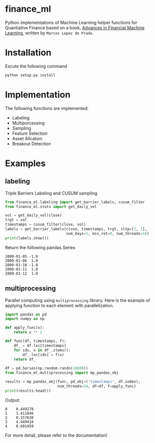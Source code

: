 # finance_ml
Python implementations of Machine Learning helper functions for Quantiative Finance based on a book,
[Advances in Financial Machine Learning](https://www.amazon.co.jp/Advances-Financial-Machine-Learning-English-ebook/dp/B079KLDW21), written by `Marcos Lopez de Prado`. 

# Installation
Excute the following command
```python
python setup.py install
```

# Implementation
The following functions are implemented:
* Labeling
* Multiporcessing
* Sampling
* Feature Selection
* Asset Allcation
* Breakout Detection

# Examples
## labeling
Triple Barriers Labeling and CUSUM sampling
```Python
from finance_ml.labeling import get_barrier_labels, cusum_filter
from finance_ml.stats import get_daily_vol

vol = get_daily_vol(close)
trgt = vol
timestamps = cusum_filter(close, vol)
labels = get_barrier_labels(close, timestamps, trgt, sltp=[1, 1],
                            num_days=1, min_ret=0, num_threads=16)
print(labels.show())
```
Return the following pandas.Series
```
2000-01-05 -1.0
2000-01-06  1.0
2000-01-10 -1.0
2000-01-11  1.0
2000-01-12  1.0
```

## multiprocessing
Parallel computing using `multiprocessing` library.
Here is the example of applying function to each element with parallelization.
```python
import pandas as pd
import numpy as np

def apply_func(x):
    return x ** 2

def func(df, timestamps, f):
    df_ = df.loc[timestamps]
    for idx, x in df_.items():
        df_.loc[idx] = f(x)
    return df_
    
df = pd.Series(np.random.randn(10000))
from finance_ml.multiprocessing import mp_pandas_obj

results = mp_pandas_obj(func, pd_obj=('timestamps', df.index),
                        num_threads=24, df=df, f=apply_func)
print(results.head())
```
Output:
```
0    0.449278
1    1.411846
2    0.157630
3    4.949410
4    0.601459
```

For more detail, please refer to the documentation!